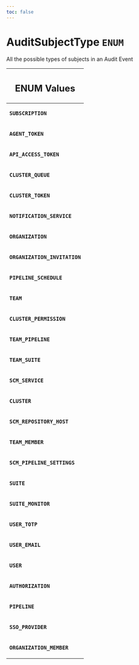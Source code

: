 ```yaml
---
toc: false
---
```

<!--
  _____   ____    _   _  ____ _______   ______ _____ _____ _______
  |  __  / __   |  | |/ __ __   __| |  ____|  __ _   _|__   __|
  | |  | | |  | | |  | | |  | | | |    | |__  | |  | || |    | |
  | |  | | |  | | | . ` | |  | | | |    |  __| | |  | || |    | |
  | |__| | |__| | | |  | |__| | | |    | |____| |__| || |_   | |
  |_____/ ____/  |_| _|____/  |_|    |______|_____/_____|  |_|
  This file is auto-generated by script/generate_graphql_api_content.sh,
  please build the schema.json by running `rails api:graph:export`
  with https://github.com/buildkite/buildkite/,
  replace the content in data/graphql_data_schema.json
  and run the generation script `./scripts/generate-graphql-api-content.sh`.
-->
<!-- vale off -->
<h1 class="has-pills" data-algolia-exclude>
  AuditSubjectType
  <span class="pill pill--enum pill--normal-case pill--large"><code>ENUM</code></span>
</h1>
<!-- vale on -->


<p>All the possible types of subjects in an Audit Event</p>










<table class="responsive-table responsive-table--single-column-rows">
  <thead>
    <th>
      <h2 data-algolia-exclude>ENUM Values</h2>
    </th>
  </thead>
  <tbody>
    <tr><td><p><strong><code>SUBSCRIPTION</code></strong></p></td></tr><tr><td><p><strong><code>AGENT_TOKEN</code></strong></p></td></tr><tr><td><p><strong><code>API_ACCESS_TOKEN</code></strong></p></td></tr><tr><td><p><strong><code>CLUSTER_QUEUE</code></strong></p></td></tr><tr><td><p><strong><code>CLUSTER_TOKEN</code></strong></p></td></tr><tr><td><p><strong><code>NOTIFICATION_SERVICE</code></strong></p></td></tr><tr><td><p><strong><code>ORGANIZATION</code></strong></p></td></tr><tr><td><p><strong><code>ORGANIZATION_INVITATION</code></strong></p></td></tr><tr><td><p><strong><code>PIPELINE_SCHEDULE</code></strong></p></td></tr><tr><td><p><strong><code>TEAM</code></strong></p></td></tr><tr><td><p><strong><code>CLUSTER_PERMISSION</code></strong></p></td></tr><tr><td><p><strong><code>TEAM_PIPELINE</code></strong></p></td></tr><tr><td><p><strong><code>TEAM_SUITE</code></strong></p></td></tr><tr><td><p><strong><code>SCM_SERVICE</code></strong></p></td></tr><tr><td><p><strong><code>CLUSTER</code></strong></p></td></tr><tr><td><p><strong><code>SCM_REPOSITORY_HOST</code></strong></p></td></tr><tr><td><p><strong><code>TEAM_MEMBER</code></strong></p></td></tr><tr><td><p><strong><code>SCM_PIPELINE_SETTINGS</code></strong></p></td></tr><tr><td><p><strong><code>SUITE</code></strong></p></td></tr><tr><td><p><strong><code>SUITE_MONITOR</code></strong></p></td></tr><tr><td><p><strong><code>USER_TOTP</code></strong></p></td></tr><tr><td><p><strong><code>USER_EMAIL</code></strong></p></td></tr><tr><td><p><strong><code>USER</code></strong></p></td></tr><tr><td><p><strong><code>AUTHORIZATION</code></strong></p></td></tr><tr><td><p><strong><code>PIPELINE</code></strong></p></td></tr><tr><td><p><strong><code>SSO_PROVIDER</code></strong></p></td></tr><tr><td><p><strong><code>ORGANIZATION_MEMBER</code></strong></p></td></tr>
  </tbody>
</table>
